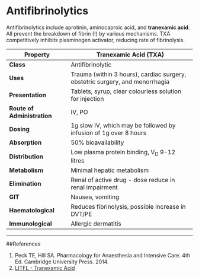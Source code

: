 # Antifibrinolytics

Antifibrinolytics include aprotinin, aminocaproic acid, and **tranexamic acid**. All prevent the breakdown of fibrin (!) by various mechanisms. TXA competitively inhibits plasminogen activator, reducing rate of fibrinolysis.

|Property|Tranexamic Acid (TXA)|
|--|--|
|**Class**| Antifibrinolytic
|**Uses**|Trauma (within 3 hours), cardiac surgery, obstetric surgery, and menorrhagia
|**Presentation**| Tablets, syrup, clear colourless solution for injection
|**Route of Administration**|IV, PO
|**Dosing**| 1g slow IV, which may be followed by infusion of 1g over 8 hours
|**Absorption**|50% bioavailability
|**Distribution**|Low plasma protein binding, V<sub>D</sub> 9-12 litres
|**Metabolism**| Minimal hepatic metabolism
|**Elimination**|Renal of active drug - dose reduce in renal impairment
|**GIT**|Nausea, vomiting
|**Haematological**|Reduces fibrinolysis, possible increase in DVT/PE
|**Immunological**|Allergic dermatitis

---
##References
1. Peck TE, Hill SA. Pharmacology for Anaesthesia and Intensive Care. 4th Ed. Cambridge University Press. 2014.  
2. [LITFL - Tranexamic Acid](https://lifeinthefastlane.com/ccc/tranexamic-acid/)